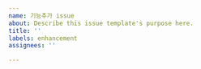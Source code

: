 ```yaml
---
name: 기능추가 issue
about: Describe this issue template's purpose here.
title: ''
labels: enhancement
assignees: ''

---
```



